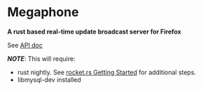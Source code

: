 # Megaphone
**A rust based real-time update broadcast server for Firefox**

See [API doc](https://docs.google.com/document/d/1Wxqf1a4HDkKgHDIswPmhmdvk8KPoMEh2q6SPhaz4LNE)


***NOTE***: This will require:
 * rust nightly. See [rocket.rs Getting Started](https://rocket.rs/guide/getting-started/) for
additional steps.
 * libmysql-dev installed
